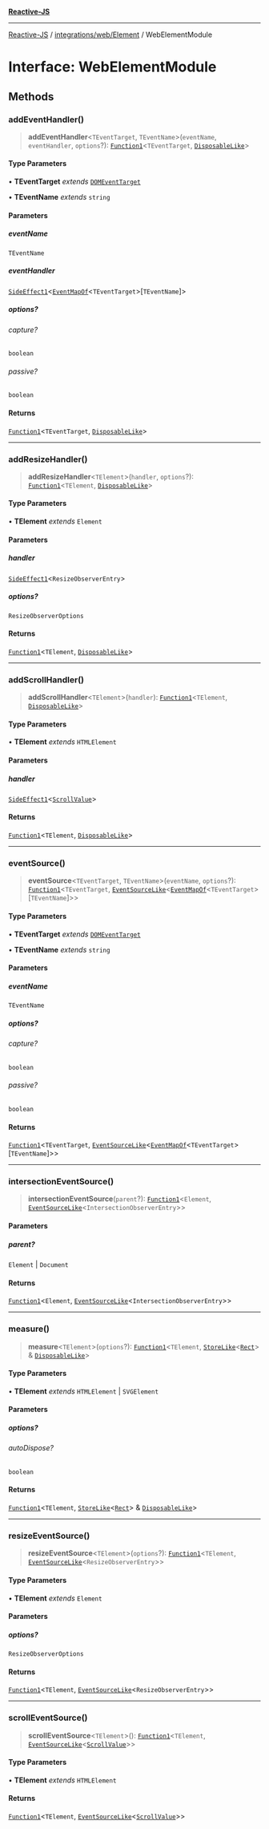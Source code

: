 [**Reactive-JS**](../../../../README.md)

***

[Reactive-JS](../../../../README.md) / [integrations/web/Element](../README.md) / WebElementModule

# Interface: WebElementModule

## Methods

### addEventHandler()

> **addEventHandler**\<`TEventTarget`, `TEventName`\>(`eventName`, `eventHandler`, `options`?): [`Function1`](../../../../functions/type-aliases/Function1.md)\<`TEventTarget`, [`DisposableLike`](../../../../utils/interfaces/DisposableLike.md)\>

#### Type Parameters

• **TEventTarget** *extends* [`DOMEventTarget`](../../type-aliases/DOMEventTarget.md)

• **TEventName** *extends* `string`

#### Parameters

##### eventName

`TEventName`

##### eventHandler

[`SideEffect1`](../../../../functions/type-aliases/SideEffect1.md)\<[`EventMapOf`](../../type-aliases/EventMapOf.md)\<`TEventTarget`\>\[`TEventName`\]\>

##### options?

###### capture?

`boolean`

###### passive?

`boolean`

#### Returns

[`Function1`](../../../../functions/type-aliases/Function1.md)\<`TEventTarget`, [`DisposableLike`](../../../../utils/interfaces/DisposableLike.md)\>

***

### addResizeHandler()

> **addResizeHandler**\<`TElement`\>(`handler`, `options`?): [`Function1`](../../../../functions/type-aliases/Function1.md)\<`TElement`, [`DisposableLike`](../../../../utils/interfaces/DisposableLike.md)\>

#### Type Parameters

• **TElement** *extends* `Element`

#### Parameters

##### handler

[`SideEffect1`](../../../../functions/type-aliases/SideEffect1.md)\<`ResizeObserverEntry`\>

##### options?

`ResizeObserverOptions`

#### Returns

[`Function1`](../../../../functions/type-aliases/Function1.md)\<`TElement`, [`DisposableLike`](../../../../utils/interfaces/DisposableLike.md)\>

***

### addScrollHandler()

> **addScrollHandler**\<`TElement`\>(`handler`): [`Function1`](../../../../functions/type-aliases/Function1.md)\<`TElement`, [`DisposableLike`](../../../../utils/interfaces/DisposableLike.md)\>

#### Type Parameters

• **TElement** *extends* `HTMLElement`

#### Parameters

##### handler

[`SideEffect1`](../../../../functions/type-aliases/SideEffect1.md)\<[`ScrollValue`](../../interfaces/ScrollValue.md)\>

#### Returns

[`Function1`](../../../../functions/type-aliases/Function1.md)\<`TElement`, [`DisposableLike`](../../../../utils/interfaces/DisposableLike.md)\>

***

### eventSource()

> **eventSource**\<`TEventTarget`, `TEventName`\>(`eventName`, `options`?): [`Function1`](../../../../functions/type-aliases/Function1.md)\<`TEventTarget`, [`EventSourceLike`](../../../../computations/interfaces/EventSourceLike.md)\<[`EventMapOf`](../../type-aliases/EventMapOf.md)\<`TEventTarget`\>\[`TEventName`\]\>\>

#### Type Parameters

• **TEventTarget** *extends* [`DOMEventTarget`](../../type-aliases/DOMEventTarget.md)

• **TEventName** *extends* `string`

#### Parameters

##### eventName

`TEventName`

##### options?

###### capture?

`boolean`

###### passive?

`boolean`

#### Returns

[`Function1`](../../../../functions/type-aliases/Function1.md)\<`TEventTarget`, [`EventSourceLike`](../../../../computations/interfaces/EventSourceLike.md)\<[`EventMapOf`](../../type-aliases/EventMapOf.md)\<`TEventTarget`\>\[`TEventName`\]\>\>

***

### intersectionEventSource()

> **intersectionEventSource**(`parent`?): [`Function1`](../../../../functions/type-aliases/Function1.md)\<`Element`, [`EventSourceLike`](../../../../computations/interfaces/EventSourceLike.md)\<`IntersectionObserverEntry`\>\>

#### Parameters

##### parent?

`Element` | `Document`

#### Returns

[`Function1`](../../../../functions/type-aliases/Function1.md)\<`Element`, [`EventSourceLike`](../../../../computations/interfaces/EventSourceLike.md)\<`IntersectionObserverEntry`\>\>

***

### measure()

> **measure**\<`TElement`\>(`options`?): [`Function1`](../../../../functions/type-aliases/Function1.md)\<`TElement`, [`StoreLike`](../../../../computations/interfaces/StoreLike.md)\<[`Rect`](../../interfaces/Rect.md)\> & [`DisposableLike`](../../../../utils/interfaces/DisposableLike.md)\>

#### Type Parameters

• **TElement** *extends* `HTMLElement` \| `SVGElement`

#### Parameters

##### options?

###### autoDispose?

`boolean`

#### Returns

[`Function1`](../../../../functions/type-aliases/Function1.md)\<`TElement`, [`StoreLike`](../../../../computations/interfaces/StoreLike.md)\<[`Rect`](../../interfaces/Rect.md)\> & [`DisposableLike`](../../../../utils/interfaces/DisposableLike.md)\>

***

### resizeEventSource()

> **resizeEventSource**\<`TElement`\>(`options`?): [`Function1`](../../../../functions/type-aliases/Function1.md)\<`TElement`, [`EventSourceLike`](../../../../computations/interfaces/EventSourceLike.md)\<`ResizeObserverEntry`\>\>

#### Type Parameters

• **TElement** *extends* `Element`

#### Parameters

##### options?

`ResizeObserverOptions`

#### Returns

[`Function1`](../../../../functions/type-aliases/Function1.md)\<`TElement`, [`EventSourceLike`](../../../../computations/interfaces/EventSourceLike.md)\<`ResizeObserverEntry`\>\>

***

### scrollEventSource()

> **scrollEventSource**\<`TElement`\>(): [`Function1`](../../../../functions/type-aliases/Function1.md)\<`TElement`, [`EventSourceLike`](../../../../computations/interfaces/EventSourceLike.md)\<[`ScrollValue`](../../interfaces/ScrollValue.md)\>\>

#### Type Parameters

• **TElement** *extends* `HTMLElement`

#### Returns

[`Function1`](../../../../functions/type-aliases/Function1.md)\<`TElement`, [`EventSourceLike`](../../../../computations/interfaces/EventSourceLike.md)\<[`ScrollValue`](../../interfaces/ScrollValue.md)\>\>
